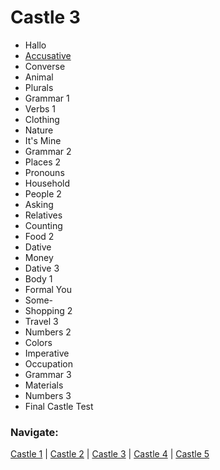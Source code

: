 # Castle 3 
* Hallo<br>
* [Accusative](https://github.com/EO4wellness/T-I-L/blob/main/polyglot/aleman/Castle-3/Accusative.md)<br>
* Converse<br>
* Animal<br>
* Plurals<br>
* Grammar 1<br>
* Verbs 1<br>
* Clothing<br>
* Nature<br>
* It's Mine<br>
* Grammar 2<br>
* Places 2<br>
* Pronouns<br>
* Household<br>
* People 2<br>
* Asking<br>
* Relatives<br>
* Counting<br>
* Food 2<br>
* Dative<br>
* Money<br>
* Dative 3<br>
* Body 1<br>
* Formal You<br>
* Some-<br>
* Shopping 2<br>
* Travel 3<br>
* Numbers 2<br>
* Colors<br>
* Imperative<br>
* Occupation<br>
* Grammar 3<br>
* Materials<br>
* Numbers 3<br>
* Final Castle Test<br>

### Navigate: <br>
[Castle 1](https://github.com/EO4wellness/T-I-L/blob/main/polyglot/aleman/Castle-1/README.md)  | [Castle 2](https://github.com/EO4wellness/T-I-L/blob/main/polyglot/aleman/Castle-2/README.md)  | [Castle 3](https://github.com/EO4wellness/T-I-L/blob/main/polyglot/aleman/Castle-3/README.md)   | [Castle 4](https://github.com/EO4wellness/T-I-L/blob/main/polyglot/aleman/Castle-4/README.md)  | [Castle 5](https://github.com/EO4wellness/T-I-L/blob/main/polyglot/aleman/Castle-5/README.md) 

